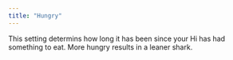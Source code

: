 ```yaml
---
title: "Hungry"
---
```


This setting determins how long it has been since your Hi has had something to eat. More hungry results in a leaner shark.
